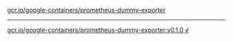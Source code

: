 [gcr.io/google-containers/prometheus-dummy-exporter](https://hub.docker.com/r/anjia0532/prometheus-dummy-exporter/tags/) 

----
[gcr.io/google-containers/prometheus-dummy-exporter:v0.1.0 √](https://hub.docker.com/r/anjia0532/google-containers.prometheus-dummy-exporter/tags/)

